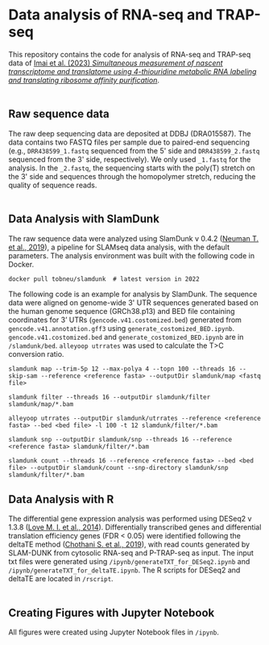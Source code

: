 # Data analysis of RNA-seq and TRAP-seq
This repository contains the code for analysis of RNA-seq and TRAP-seq data of [Imai et al. (2023) *Simultaneous measurement of nascent transcriptome and translatome using 4-thiouridine metabolic RNA labeling and translating ribosome affinity purification*](https://www.biorxiv.org/content/10.1101/2023.02.15.525786v1).  
</br>

## Raw sequence data
The raw deep sequencing data are deposited at DDBJ (DRA015587). The data contains two FASTQ files per sample due to paired-end sequencing (e.g., `DRR438599_1.fastq` sequenced from the 5' side and `DRR438599_2.fastq` sequenced from the 3' side, respectively). We only used `_1.fastq` for the analysis. In the `_2.fastq`, the sequencing starts with the poly(T) stretch on the 3' side and sequences through the homopolymer stretch, reducing the quality of sequence reads.  
</br>

## Data Analysis with SlamDunk
The raw sequence data were analyzed using SlamDunk v 0.4.2 ([Neuman T. et al., 2019](https://bmcbioinformatics.biomedcentral.com/articles/10.1186/s12859-019-2849-7)), a pipeline for SLAMseq data analysis, with the default parameters. The analysis environment was built with the following code in Docker.
```
docker pull tobneu/slamdunk  # latest version in 2022
```
The following code is an example for analysis by SlamDunk. The sequence data were aligned on genome-wide 3' UTR sequences generated based on the human genome sequence (GRCh38.p13) and BED file containing coordinates for 3’ UTRs (`gencode.v41.costomized.bed`) generated from `gencode.v41.annotation.gff3` using `generate_costomized_BED.ipynb`. `gencode.v41.costomized.bed` and `generate_costomized_BED.ipynb` are in `/slamdunk/bed`. `alleyoop utrrates` was used to calculate the T>C conversion ratio. 

```
slamdunk map --trim-5p 12 --max-polya 4 --topn 100 --threads 16 --skip-sam --reference <reference fasta> --outputDir slamdunk/map <fastq file>

slamdunk filter --threads 16 --outputDir slamdunk/filter slamdunk/map/*.bam

alleyoop utrrates --outputDir slamdunk/utrrates --reference <reference fasta> --bed <bed file> -l 100 -t 12 slamdunk/filter/*.bam

slamdunk snp --outputDir slamdunk/snp --threads 16 --reference <reference fasta> slamdunk/filter/*.bam

slamdunk count --threads 16 --reference <reference fasta> --bed <bed file> --outputDir slamdunk/count --snp-directory slamdunk/snp slamdunk/filter/*.bam
```  

## Data Analysis with R
The differential gene expression analysis was performed using DESeq2 v 1.3.8 ([Love M. I. et al., 2014](https://genomebiology.biomedcentral.com/articles/10.1186/s13059-014-0550-8)). Differentially transcribed genes and differential translation efficiency genes (FDR < 0.05) were identified following the deltaTE method ([Chothani S. et al., 2019](https://currentprotocols.onlinelibrary.wiley.com/doi/10.1002/cpmb.108)), with read counts generated by SLAM-DUNK from cytosolic RNA-seq and P-TRAP-seq as input. The input txt files were generated using `/ipynb/generateTXT_for_DESeq2.ipynb` and `/ipynb/generateTXT_for_deltaTE.ipynb`. The R scripts for DESeq2 and deltaTE are located in `/rscript`.  
</br>

## Creating Figures with Jupyter Notebook
All figures were created using Jupyter Notebook files in `/ipynb`. 
